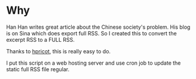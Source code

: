 Why
===

Han Han writes great article about the Chinese society's problem. His blog is on
Sina which does export full RSS. So I created this to convert the excerpt RSS to
a FULL RSS.

Thanks to [hpricot](https://github.com/hpricot/hpricot), this is really easy to do.

I put this script on a web hosting server and use cron job to update the static
full RSS file regular.

